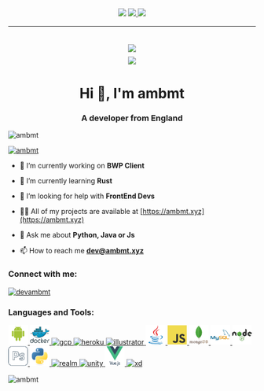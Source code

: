 <h3 align="center">
  <img src="https://img.shields.io/github/followers/ambmt?label=Followers&style=for-the-badge&color=purple">
  <a href="https://discord.gg/dseS8Sc62m" alt="Discord">
      <img src="https://img.shields.io/discord/521408841485910017?color=purple&label=discord&logo=discord&logoColor=white&style=for-the-badge"/>
  </a>
  <a href="https://ambmt.xyz" alt="Website">
      <img src="https://img.shields.io/website?down_color=red&down_message=Offline&style=for-the-badge&up_color=purple&up_message=Online&url=https%3A%2F%2Fambmt.xyz"/>
  </a>
</h3>

<hr>

<h2 align="center">
  <a href="https://github.com/ambmt">
    <img align="center" src="https://github-readme-stats.vercel.app/api/?username=ambmt&show_icons=true&theme=synthwave&count_private=true&hide=prs,issues,stars">
  </a>
  <br>
  <a href="https://github.com/ambmt">
    <img align="center" src="https://github-readme-stats.vercel.app/api/top-langs/?username=ambmt&layout=compact&theme=tokyonight">
  </a>
<h1 align="center">Hi 👋, I'm ambmt</h1>
<h3 align="center">A developer from England</h3>

<p align="left"> <img src="https://komarev.com/ghpvc/?username=ambmt&label=Profile%20views&color=0e75b6&style=flat" alt="ambmt" /> </p>

<p align="left"> <a href="https://github.com/ambmt"><img src="https://github-profile-trophy.vercel.app/?username=ambmt&theme=retrowave" alt="ambmt" /></a> </p>

- 🔭 I’m currently working on **BWP Client**

- 🌱 I’m currently learning **Rust**

- 🤝 I’m looking for help with **FrontEnd Devs**

- 👨‍💻 All of my projects are available at [https://ambmt.xyz](https://ambmt.xyz)

- 💬 Ask me about **Python, Java or Js**

- 📫 How to reach me **dev@ambmt.xyz**

<h3 align="left">Connect with me:</h3>
<p align="left">
<a href="https://www.instagram.com/justambmt" target="blank"><img align="center" src="https://cdn.jsdelivr.net/npm/simple-icons@3.0.1/icons/instagram.svg" alt="devambmt" height="30" width="40" /></a>
</p>

<h3 align="left">Languages and Tools:</h3>
<p align="left"> <a href="https://developer.android.com" target="_blank"> <img src="https://raw.githubusercontent.com/devicons/devicon/master/icons/android/android-original-wordmark.svg" alt="android" width="40" height="40"/> </a> <a href="https://www.docker.com/" target="_blank"> <img src="https://raw.githubusercontent.com/devicons/devicon/master/icons/docker/docker-original-wordmark.svg" alt="docker" width="40" height="40"/> </a> <a href="https://cloud.google.com" target="_blank"> <img src="https://www.vectorlogo.zone/logos/google_cloud/google_cloud-icon.svg" alt="gcp" width="40" height="40"/> </a> <a href="https://heroku.com" target="_blank"> <img src="https://www.vectorlogo.zone/logos/heroku/heroku-icon.svg" alt="heroku" width="40" height="40"/> </a> <a href="https://www.adobe.com/in/products/illustrator.html" target="_blank"> <img src="https://www.vectorlogo.zone/logos/adobe_illustrator/adobe_illustrator-icon.svg" alt="illustrator" width="40" height="40"/> </a> <a href="https://www.java.com" target="_blank"> <img src="https://raw.githubusercontent.com/devicons/devicon/master/icons/java/java-original.svg" alt="java" width="40" height="40"/> </a> <a href="https://developer.mozilla.org/en-US/docs/Web/JavaScript" target="_blank"> <img src="https://raw.githubusercontent.com/devicons/devicon/master/icons/javascript/javascript-original.svg" alt="javascript" width="40" height="40"/> </a> <a href="https://www.mongodb.com/" target="_blank"> <img src="https://raw.githubusercontent.com/devicons/devicon/master/icons/mongodb/mongodb-original-wordmark.svg" alt="mongodb" width="40" height="40"/> </a> <a href="https://www.mysql.com/" target="_blank"> <img src="https://raw.githubusercontent.com/devicons/devicon/master/icons/mysql/mysql-original-wordmark.svg" alt="mysql" width="40" height="40"/> </a> <a href="https://nodejs.org" target="_blank"> <img src="https://raw.githubusercontent.com/devicons/devicon/master/icons/nodejs/nodejs-original-wordmark.svg" alt="nodejs" width="40" height="40"/> </a> <a href="https://www.photoshop.com/en" target="_blank"> <img src="https://raw.githubusercontent.com/devicons/devicon/master/icons/photoshop/photoshop-line.svg" alt="photoshop" width="40" height="40"/> </a> <a href="https://www.python.org" target="_blank"> <img src="https://raw.githubusercontent.com/devicons/devicon/master/icons/python/python-original.svg" alt="python" width="40" height="40"/> </a> <a href="https://realm.io/" target="_blank"> <img src="https://raw.githubusercontent.com/bestofjs/bestofjs-webui/8665e8c267a0215f3159df28b33c365198101df5/public/logos/realm.svg" alt="realm" width="40" height="40"/> </a> <a href="https://unity.com/" target="_blank"> <img src="https://www.vectorlogo.zone/logos/unity3d/unity3d-icon.svg" alt="unity" width="40" height="40"/> </a> <a href="https://vuejs.org/" target="_blank"> <img src="https://raw.githubusercontent.com/devicons/devicon/master/icons/vuejs/vuejs-original-wordmark.svg" alt="vuejs" width="40" height="40"/> </a> <a href="https://www.adobe.com/products/xd.html" target="_blank"> <img src="https://cdn.worldvectorlogo.com/logos/adobe-xd.svg" alt="xd" width="40" height="40"/> </a> </p>

<p><img align="center" src="https://github-readme-streak-stats.herokuapp.com/?user=ambmt&" alt="ambmt" /></p>

